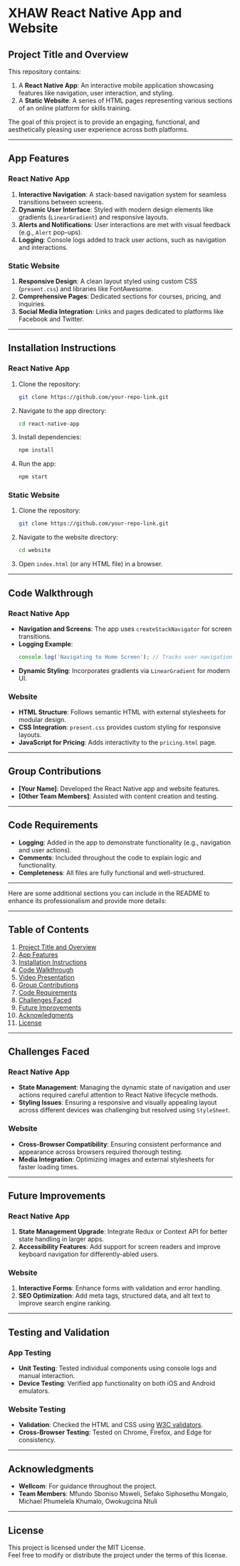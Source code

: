 # **XHAW React Native App and Website**

## **Project Title and Overview**
This repository contains:
1. A **React Native App**: An interactive mobile application showcasing features like navigation, user interaction, and styling.
2. A **Static Website**: A series of HTML pages representing various sections of an online platform for skills training.

The goal of this project is to provide an engaging, functional, and aesthetically pleasing user experience across both platforms.

---

## **App Features**
### React Native App
1. **Interactive Navigation**: A stack-based navigation system for seamless transitions between screens.
2. **Dynamic User Interface**: Styled with modern design elements like gradients (`LinearGradient`) and responsive layouts.
3. **Alerts and Notifications**: User interactions are met with visual feedback (e.g., `Alert` pop-ups).
4. **Logging**: Console logs added to track user actions, such as navigation and interactions.

### Static Website
1. **Responsive Design**: A clean layout styled using custom CSS (`present.css`) and libraries like FontAwesome.
2. **Comprehensive Pages**: Dedicated sections for courses, pricing, and inquiries.
3. **Social Media Integration**: Links and pages dedicated to platforms like Facebook and Twitter.

---

## **Installation Instructions**
### React Native App
1. Clone the repository:
   ```bash
   git clone https://github.com/your-repo-link.git
   ```
2. Navigate to the app directory:
   ```bash
   cd react-native-app
   ```
3. Install dependencies:
   ```bash
   npm install
   ```
4. Run the app:
   ```bash
   npm start
   ```

### Static Website
1. Clone the repository:
   ```bash
   git clone https://github.com/your-repo-link.git
   ```
2. Navigate to the website directory:
   ```bash
   cd website
   ```
3. Open `index.html` (or any HTML file) in a browser.

---

## **Code Walkthrough**
### React Native App
- **Navigation and Screens**: The app uses `createStackNavigator` for screen transitions.
- **Logging Example**:
  ```javascript
  console.log('Navigating to Home Screen'); // Tracks user navigation.
  ```
- **Dynamic Styling**: Incorporates gradients via `LinearGradient` for modern UI.

### Website
- **HTML Structure**: Follows semantic HTML with external stylesheets for modular design.
- **CSS Integration**: `present.css` provides custom styling for responsive layouts.
- **JavaScript for Pricing**: Adds interactivity to the `pricing.html` page.

---
## **Group Contributions**
- **[Your Name]**: Developed the React Native app and website features.
- **[Other Team Members]**: Assisted with content creation and testing.

---

## **Code Requirements**
- **Logging**: Added in the app to demonstrate functionality (e.g., navigation and user actions).
- **Comments**: Included throughout the code to explain logic and functionality.
- **Completeness**: All files are fully functional and well-structured.

---

Here are some additional sections you can include in the README to enhance its professionalism and provide more details:

---

## **Table of Contents**
1. [Project Title and Overview](#project-title-and-overview)  
2. [App Features](#app-features)  
3. [Installation Instructions](#installation-instructions)  
4. [Code Walkthrough](#code-walkthrough)  
5. [Video Presentation](#video-presentation)  
6. [Group Contributions](#group-contributions)  
7. [Code Requirements](#code-requirements)  
8. [Challenges Faced](#challenges-faced)  
9. [Future Improvements](#future-improvements)  
10. [Acknowledgments](#acknowledgments)  
11. [License](#license)

---

## **Challenges Faced**
### React Native App
- **State Management**: Managing the dynamic state of navigation and user actions required careful attention to React Native lifecycle methods.
- **Styling Issues**: Ensuring a responsive and visually appealing layout across different devices was challenging but resolved using `StyleSheet`.

### Website
- **Cross-Browser Compatibility**: Ensuring consistent performance and appearance across browsers required thorough testing.
- **Media Integration**: Optimizing images and external stylesheets for faster loading times.

---

## **Future Improvements**
### React Native App
1. **State Management Upgrade**: Integrate Redux or Context API for better state handling in larger apps.
2. **Accessibility Features**: Add support for screen readers and improve keyboard navigation for differently-abled users.

### Website
1. **Interactive Forms**: Enhance forms with validation and error handling.
2. **SEO Optimization**: Add meta tags, structured data, and alt text to improve search engine ranking.

---

## **Testing and Validation**
### App Testing
- **Unit Testing**: Tested individual components using console logs and manual interaction.
- **Device Testing**: Verified app functionality on both iOS and Android emulators.

### Website Testing
- **Validation**: Checked the HTML and CSS using [W3C validators](https://validator.w3.org/).
- **Cross-Browser Testing**: Tested on Chrome, Firefox, and Edge for consistency.

---

## **Acknowledgments**
- **Wellcom**: For guidance throughout the project.
- **Team Members**: Mfundo Sboniso Msweli, Sefako Siphosethu Mongalo, Michael Phumelela Khumalo, Owokugcina Ntuli
---

## **License**
This project is licensed under the MIT License.  
Feel free to modify or distribute the project under the terms of this license.
